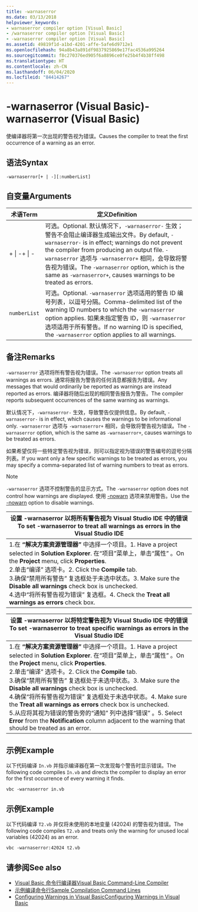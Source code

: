 ```yaml
---
title: -warnaserror
ms.date: 03/13/2018
helpviewer_keywords:
- warnaserror compiler option [Visual Basic]
- /warnaserror compiler option [Visual Basic]
- -warnaserror compiler option [Visual Basic]
ms.assetid: 49819f1d-a1bd-4201-affe-5afe6d9712e1
ms.openlocfilehash: 94a8b43a891df9837925869e17fac4536a995264
ms.sourcegitcommit: f8c270376ed905f6a8896ce0fe25b4f4b38ff498
ms.translationtype: HT
ms.contentlocale: zh-CN
ms.lasthandoff: 06/04/2020
ms.locfileid: "84414267"
---
```

# <a name="-warnaserror-visual-basic"></a><span data-ttu-id="bdd75-102">-warnaserror (Visual Basic)</span><span class="sxs-lookup"><span data-stu-id="bdd75-102">-warnaserror (Visual Basic)</span></span>
<span data-ttu-id="bdd75-103">使编译器将第一次出现的警告视为错误。</span><span class="sxs-lookup"><span data-stu-id="bdd75-103">Causes the compiler to treat the first occurrence of a warning as an error.</span></span>  
  
## <a name="syntax"></a><span data-ttu-id="bdd75-104">语法</span><span class="sxs-lookup"><span data-stu-id="bdd75-104">Syntax</span></span>  
  
```console  
-warnaserror[+ | -][:numberList]  
```  
  
## <a name="arguments"></a><span data-ttu-id="bdd75-105">自变量</span><span class="sxs-lookup"><span data-stu-id="bdd75-105">Arguments</span></span>  
  
|<span data-ttu-id="bdd75-106">术语</span><span class="sxs-lookup"><span data-stu-id="bdd75-106">Term</span></span>|<span data-ttu-id="bdd75-107">定义</span><span class="sxs-lookup"><span data-stu-id="bdd75-107">Definition</span></span>|  
|---|---|  
|<span data-ttu-id="bdd75-108">+ &#124; -</span><span class="sxs-lookup"><span data-stu-id="bdd75-108">+ &#124; -</span></span>|<span data-ttu-id="bdd75-109">可选。</span><span class="sxs-lookup"><span data-stu-id="bdd75-109">Optional.</span></span> <span data-ttu-id="bdd75-110">默认情况下，`-warnaserror-` 生效；警告不会阻止编译器生成输出文件。</span><span class="sxs-lookup"><span data-stu-id="bdd75-110">By default, `-warnaserror-` is in effect; warnings do not prevent the compiler from producing an output file.</span></span> <span data-ttu-id="bdd75-111">`-warnaserror` 选项与 `-warnaserror+` 相同，会导致将警告视为错误。</span><span class="sxs-lookup"><span data-stu-id="bdd75-111">The `-warnaserror` option, which is the same as `-warnaserror+`, causes warnings to be treated as errors.</span></span>|  
|`numberList`|<span data-ttu-id="bdd75-112">可选。</span><span class="sxs-lookup"><span data-stu-id="bdd75-112">Optional.</span></span> <span data-ttu-id="bdd75-113">`-warnaserror` 选项适用的警告 ID 编号列表，以逗号分隔。</span><span class="sxs-lookup"><span data-stu-id="bdd75-113">Comma-delimited list of the warning ID numbers to which the `-warnaserror` option applies.</span></span> <span data-ttu-id="bdd75-114">如果未指定警告 ID，则 `-warnaserror` 选项适用于所有警告。</span><span class="sxs-lookup"><span data-stu-id="bdd75-114">If no warning ID is specified, the `-warnaserror` option applies to all warnings.</span></span>|  
  
## <a name="remarks"></a><span data-ttu-id="bdd75-115">备注</span><span class="sxs-lookup"><span data-stu-id="bdd75-115">Remarks</span></span>  
 <span data-ttu-id="bdd75-116">`-warnaserror` 选项将所有警告视为错误。</span><span class="sxs-lookup"><span data-stu-id="bdd75-116">The `-warnaserror` option treats all warnings as errors.</span></span> <span data-ttu-id="bdd75-117">通常将报告为警告的任何消息都报告为错误。</span><span class="sxs-lookup"><span data-stu-id="bdd75-117">Any messages that would ordinarily be reported as warnings are instead reported as errors.</span></span> <span data-ttu-id="bdd75-118">编译器将随后出现的相同警告报告为警告。</span><span class="sxs-lookup"><span data-stu-id="bdd75-118">The compiler reports subsequent occurrences of the same warning as warnings.</span></span>  
  
 <span data-ttu-id="bdd75-119">默认情况下，`-warnaserror-` 生效，导致警告仅提供信息。</span><span class="sxs-lookup"><span data-stu-id="bdd75-119">By default, `-warnaserror-` is in effect, which causes the warnings to be informational only.</span></span> <span data-ttu-id="bdd75-120">`-warnaserror` 选项与 `-warnaserror+` 相同，会导致将警告视为错误。</span><span class="sxs-lookup"><span data-stu-id="bdd75-120">The `-warnaserror` option, which is the same as `-warnaserror+`, causes warnings to be treated as errors.</span></span>  
  
 <span data-ttu-id="bdd75-121">如果希望仅将一些特定警告视为错误，则可以指定视为错误的警告编号的逗号分隔列表。</span><span class="sxs-lookup"><span data-stu-id="bdd75-121">If you want only a few specific warnings to be treated as errors, you may specify a comma-separated list of warning numbers to treat as errors.</span></span>  
  
> [!NOTE]
> <span data-ttu-id="bdd75-122">`-warnaserror` 选项不控制警告的显示方式。</span><span class="sxs-lookup"><span data-stu-id="bdd75-122">The `-warnaserror` option does not control how warnings are displayed.</span></span> <span data-ttu-id="bdd75-123">使用 [-nowarn](nowarn.md) 选项来禁用警告。</span><span class="sxs-lookup"><span data-stu-id="bdd75-123">Use the [-nowarn](nowarn.md) option to disable warnings.</span></span>  
  
|<span data-ttu-id="bdd75-124">设置 -warnaserror 以将所有警告视为 Visual Studio IDE 中的错误</span><span class="sxs-lookup"><span data-stu-id="bdd75-124">To set -warnaserror to treat all warnings as errors in the Visual Studio IDE</span></span>|  
|---|  
|<span data-ttu-id="bdd75-125">1.在 **“解决方案资源管理器”** 中选择一个项目。</span><span class="sxs-lookup"><span data-stu-id="bdd75-125">1.  Have a project selected in **Solution Explorer**.</span></span> <span data-ttu-id="bdd75-126">在“项目”菜单上，单击“属性”   。</span><span class="sxs-lookup"><span data-stu-id="bdd75-126">On the **Project** menu, click **Properties**.</span></span> <br /><span data-ttu-id="bdd75-127">2.单击“编译”  选项卡。</span><span class="sxs-lookup"><span data-stu-id="bdd75-127">2.  Click the **Compile** tab.</span></span><br /><span data-ttu-id="bdd75-128">3.确保“禁用所有警告”  复选框处于未选中状态。</span><span class="sxs-lookup"><span data-stu-id="bdd75-128">3.  Make sure the **Disable all warnings** check box is unchecked.</span></span><br /><span data-ttu-id="bdd75-129">4.选中“将所有警告视为错误”  复选框。</span><span class="sxs-lookup"><span data-stu-id="bdd75-129">4.  Check the **Treat all warnings as errors** check box.</span></span>|  
  
|<span data-ttu-id="bdd75-130">设置 -warnaserror 以将特定警告视为 Visual Studio IDE 中的错误</span><span class="sxs-lookup"><span data-stu-id="bdd75-130">To set -warnaserror to treat specific warnings as errors in the Visual Studio IDE</span></span>|  
|---|  
|<span data-ttu-id="bdd75-131">1.在 **“解决方案资源管理器”** 中选择一个项目。</span><span class="sxs-lookup"><span data-stu-id="bdd75-131">1.  Have a project selected in **Solution Explorer**.</span></span> <span data-ttu-id="bdd75-132">在“项目”菜单上，单击“属性”   。</span><span class="sxs-lookup"><span data-stu-id="bdd75-132">On the **Project** menu, click **Properties**.</span></span><br /><span data-ttu-id="bdd75-133">2.单击“编译”  选项卡。</span><span class="sxs-lookup"><span data-stu-id="bdd75-133">2.  Click the **Compile** tab.</span></span><br /><span data-ttu-id="bdd75-134">3.确保“禁用所有警告”  复选框处于未选中状态。</span><span class="sxs-lookup"><span data-stu-id="bdd75-134">3.  Make sure the **Disable all warnings** check box is unchecked.</span></span><br /><span data-ttu-id="bdd75-135">4.确保“将所有警告视为错误”  复选框处于未选中状态。</span><span class="sxs-lookup"><span data-stu-id="bdd75-135">4.  Make sure the **Treat all warnings as errors** check box is unchecked.</span></span><br /><span data-ttu-id="bdd75-136">5.从应将其视为错误的警告旁的“通知”  列中选择“错误”  。</span><span class="sxs-lookup"><span data-stu-id="bdd75-136">5.  Select **Error** from the **Notification** column adjacent to the warning that should be treated as an error.</span></span>|  
  
## <a name="example"></a><span data-ttu-id="bdd75-137">示例</span><span class="sxs-lookup"><span data-stu-id="bdd75-137">Example</span></span>  
 <span data-ttu-id="bdd75-138">以下代码编译 `In.vb` 并指示编译器在第一次发现每个警告时显示错误。</span><span class="sxs-lookup"><span data-stu-id="bdd75-138">The following code compiles `In.vb` and directs the compiler to display an error for the first occurrence of every warning it finds.</span></span>  
  
```console
vbc -warnaserror in.vb  
```  
  
## <a name="example"></a><span data-ttu-id="bdd75-139">示例</span><span class="sxs-lookup"><span data-stu-id="bdd75-139">Example</span></span>  
 <span data-ttu-id="bdd75-140">以下代码编译 `T2.vb` 并仅将未使用的本地变量 (42024) 的警告视为错误。</span><span class="sxs-lookup"><span data-stu-id="bdd75-140">The following code compiles `T2.vb` and treats only the warning for unused local variables (42024) as an error.</span></span>  
  
```console
vbc -warnaserror:42024 t2.vb  
```  
  
## <a name="see-also"></a><span data-ttu-id="bdd75-141">请参阅</span><span class="sxs-lookup"><span data-stu-id="bdd75-141">See also</span></span>

- [<span data-ttu-id="bdd75-142">Visual Basic 命令行编译器</span><span class="sxs-lookup"><span data-stu-id="bdd75-142">Visual Basic Command-Line Compiler</span></span>](index.md)
- [<span data-ttu-id="bdd75-143">示例编译命令行</span><span class="sxs-lookup"><span data-stu-id="bdd75-143">Sample Compilation Command Lines</span></span>](sample-compilation-command-lines.md)
- [<span data-ttu-id="bdd75-144">Configuring Warnings in Visual Basic</span><span class="sxs-lookup"><span data-stu-id="bdd75-144">Configuring Warnings in Visual Basic</span></span>](/visualstudio/ide/configuring-warnings-in-visual-basic)
